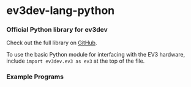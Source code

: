 # ev3dev-lang-python

### Official Python library for ev3dev

Check out the full library on [GitHub](https://github.com/ev3dev/ev3dev-lang-python).

To use the basic Python module for interfacing with the EV3 hardware, include `import ev3dev.ev3 as ev3` at the top of the file.

### Example Programs